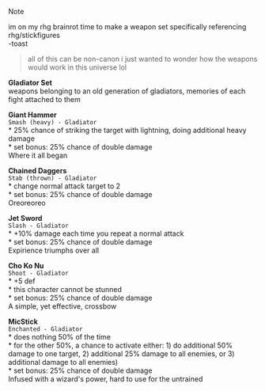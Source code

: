 > [!NOTE]
> im on my rhg brainrot time to make a weapon set specifically referencing rhg/stickfigures  
> -toast

> all of this can be non-canon
> i just wanted to wonder how the weapons would work in this universe lol


**Gladiator Set**  
weapons belonging to an old generation of gladiators, memories of each fight attached to them

**Giant Hammer**  
`Smash (heavy) - Gladiator`  
\* 25% chance of striking the target with lightning, doing additional heavy damage  
\* set bonus: 25% chance of double damage  
Where it all began

**Chained Daggers**  
`Stab (thrown) - Gladiator`  
\* change normal attack target to 2  
\* set bonus: 25% chance of double damage  
Oreoreoreo

**Jet Sword**  
`Slash - Gladiator`  
\* +10% damage each time you repeat a normal attack  
\* set bonus: 25% chance of double damage  
Expirience triumphs over all

**Cho Ko Nu**  
`Shoot - Gladiator`  
\* +5 def  
\* this character cannot be stunned  
\* set bonus: 25% chance of double damage  
A simple, yet effective, crossbow

**MicStick**  
`Enchanted - Gladiator`  
\* does nothing 50% of the time  
\* for the other 50%, a chance to activate either: 1) do additional 50% damage to one target, 2) additional 25% damage to all enemies, or 3) additional damage to all enemies)  
\* set bonus: 25% chance of double damage  
Infused with a wizard's power, hard to use for the untrained
